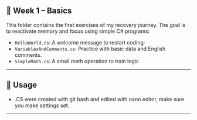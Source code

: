 ## 📘 Week 1 – Basics

This folder contains the first exercises of my recovery journey. The goal is to reactivate memory and focus using simple C# programs:

- `HelloWorld.cs`: A welcome message to restart coding-
- `VariablesAndComments.cs`: Practice with basic data and English comments.
- `SimpleMath.cs`: A small math operation to train logic
---

## 🚀 **Usage**

<!-- ... [SHOW HOW YOUR PROJECT IS USED] -->

* .CS were created with git bash and edited with nano editor, make sure you make settings set.

---